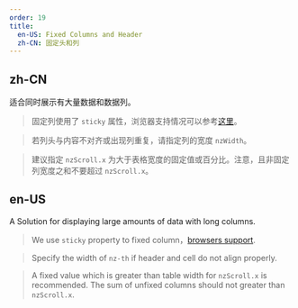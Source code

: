 ```yaml
---
order: 19
title:
  en-US: Fixed Columns and Header
  zh-CN: 固定头和列
---
```


## zh-CN


适合同时展示有大量数据和数据列。

> 固定列使用了 `sticky` 属性，浏览器支持情况可以参考[这里](https://caniuse.com/#feat=css-sticky)。

> 若列头与内容不对齐或出现列重复，请指定列的宽度 `nzWidth`。

> 建议指定 `nzScroll.x` 为大于表格宽度的固定值或百分比。注意，且非固定列宽度之和不要超过 `nzScroll.x`。

## en-US

A Solution for displaying large amounts of data with long columns.

> We use `sticky` property to fixed column，[browsers support](https://caniuse.com/#feat=css-sticky).

> Specify the width of `nz-th` if header and cell do not align properly.

> A fixed value which is greater than table width for `nzScroll.x` is recommended. The sum of unfixed columns should not greater than `nzScroll.x`.

